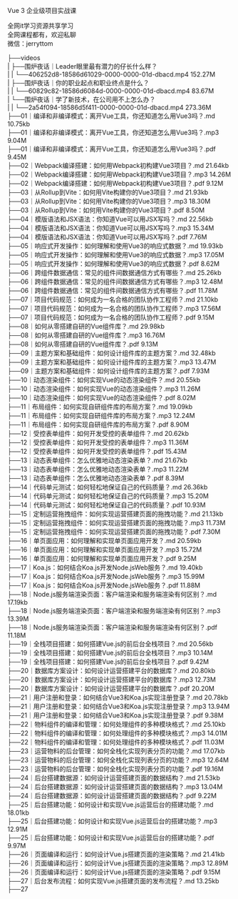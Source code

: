 Vue 3 企业级项目实战课

全网it学习资源共享学习<br>全网课程都有，欢迎私聊<br>微信：jerryttom<br>

├──videos<br> | ├──围炉夜话｜Leader眼里最有潜力的仔长什么样？<br> | | └──406252d8-18586d61029-0000-0000-01d-dbacd.mp4 152.27M<br> | ├──围炉夜话｜你的职业起点和职业终点是什么？<br> | | └──60829c82-18586d6084d-0000-0000-01d-dbacd.mp4 83.67M<br> | └──围炉夜话｜学了新技术，在公司用不上怎么办？<br> | | └──2a54f094-18586d5f411-0000-0000-01d-dbacd.mp4 273.36M<br> ├──01｜编译和非编译模式：离开Vue工具，你还知道怎么用Vue3吗？.md 10.75kb<br> ├──01｜编译和非编译模式：离开Vue工具，你还知道怎么用Vue3吗？.mp3 9.04M<br> ├──01｜编译和非编译模式：离开Vue工具，你还知道怎么用Vue3吗？.pdf 9.45M<br> ├──02｜Webpack编译搭建：如何用Webpack初构建Vue3项目？.md 21.64kb<br> ├──02｜Webpack编译搭建：如何用Webpack初构建Vue3项目？.mp3 14.26M<br> ├──02｜Webpack编译搭建：如何用Webpack初构建Vue3项目？.pdf 9.12M<br> ├──03｜从Rollup到Vite：如何用Vite构建你的Vue3项目？.md 21.93kb<br> ├──03｜从Rollup到Vite：如何用Vite构建你的Vue3项目？.mp3 18.30M<br> ├──03｜从Rollup到Vite：如何用Vite构建你的Vue3项目？.pdf 8.50M<br> ├──04｜模版语法和JSX语法：你知道Vue可以用JSX写吗？.md 22.56kb<br> ├──04｜模版语法和JSX语法：你知道Vue可以用JSX写吗？.mp3 15.34M<br> ├──04｜模版语法和JSX语法：你知道Vue可以用JSX写吗？.pdf 7.76M<br> ├──05｜响应式开发操作：如何理解和使用Vue3的响应式数据？.md 19.93kb<br> ├──05｜响应式开发操作：如何理解和使用Vue3的响应式数据？.mp3 17.05M<br> ├──05｜响应式开发操作：如何理解和使用Vue3的响应式数据？.pdf 8.62M<br> ├──06｜跨组件数据通信：常见的组件间数据通信方式有哪些？.md 25.26kb<br> ├──06｜跨组件数据通信：常见的组件间数据通信方式有哪些？.mp3 12.48M<br> ├──06｜跨组件数据通信：常见的组件间数据通信方式有哪些？.pdf 11.78M<br> ├──07｜项目代码规范：如何成为一名合格的团队协作工程师？.md 21.10kb<br> ├──07｜项目代码规范：如何成为一名合格的团队协作工程师？.mp3 17.56M<br> ├──07｜项目代码规范：如何成为一名合格的团队协作工程师？.pdf 9.15M<br> ├──08｜如何从零搭建自研的Vue组件库？.md 29.98kb<br> ├──08｜如何从零搭建自研的Vue组件库？.mp3 16.76M<br> ├──08｜如何从零搭建自研的Vue组件库？.pdf 9.13M<br> ├──09｜主题方案和基础组件：如何设计组件库的主题方案？.md 32.48kb<br> ├──09｜主题方案和基础组件：如何设计组件库的主题方案？.mp3 13.47M<br> ├──09｜主题方案和基础组件：如何设计组件库的主题方案？.pdf 7.93M<br> ├──10｜动态渲染组件：如何实现Vue的动态渲染组件？.md 20.55kb<br> ├──10｜动态渲染组件：如何实现Vue的动态渲染组件？.mp3 11.26M<br> ├──10｜动态渲染组件：如何实现Vue的动态渲染组件？.pdf 8.02M<br> ├──11｜布局组件：如何实现自研组件库的布局方案？.md 19.09kb<br> ├──11｜布局组件：如何实现自研组件库的布局方案？.mp3 12.24M<br> ├──11｜布局组件：如何实现自研组件库的布局方案？.pdf 8.90M<br> ├──12｜受控表单组件：如何开发受控的表单组件？.md 20.62kb<br> ├──12｜受控表单组件：如何开发受控的表单组件？.mp3 11.36M<br> ├──12｜受控表单组件：如何开发受控的表单组件？.pdf 15.43M<br> ├──13｜动态表单组件：怎么优雅地动态渲染表单？.md 21.67kb<br> ├──13｜动态表单组件：怎么优雅地动态渲染表单？.mp3 11.22M<br> ├──13｜动态表单组件：怎么优雅地动态渲染表单？.pdf 8.39M<br> ├──14｜代码单元测试：如何轻松地保证自己的代码质量？.md 26.36kb<br> ├──14｜代码单元测试：如何轻松地保证自己的代码质量？.mp3 15.20M<br> ├──14｜代码单元测试：如何轻松地保证自己的代码质量？.pdf 10.93M<br> ├──15｜定制运营拖拽组件：如何实现运营搭建页面的拖拽功能？.md 21.13kb<br> ├──15｜定制运营拖拽组件：如何实现运营搭建页面的拖拽功能？.mp3 11.73M<br> ├──15｜定制运营拖拽组件：如何实现运营搭建页面的拖拽功能？.pdf 7.30M<br> ├──16｜单页面应用：如何理解和实现单页面应用开发？.md 20.59kb<br> ├──16｜单页面应用：如何理解和实现单页面应用开发？.mp3 15.72M<br> ├──16｜单页面应用：如何理解和实现单页面应用开发？.pdf 9.25M<br> ├──17｜Koa.js：如何结合Koa.js开发Node.jsWeb服务？.md 19.40kb<br> ├──17｜Koa.js：如何结合Koa.js开发Node.jsWeb服务？.mp3 15.99M<br> ├──17｜Koa.js：如何结合Koa.js开发Node.jsWeb服务？.pdf 11.88M<br> ├──18｜Node.js服务端渲染页面：客户端渲染和服务端渲染有何区别？.md 17.19kb<br> ├──18｜Node.js服务端渲染页面：客户端渲染和服务端渲染有何区别？.mp3 13.39M<br> ├──18｜Node.js服务端渲染页面：客户端渲染和服务端渲染有何区别？.pdf 11.18M<br> ├──19｜全栈项目搭建：如何搭建Vue.js的前后台全栈项目？.md 20.56kb<br> ├──19｜全栈项目搭建：如何搭建Vue.js的前后台全栈项目？.mp3 10.14M<br> ├──19｜全栈项目搭建：如何搭建Vue.js的前后台全栈项目？.pdf 9.42M<br> ├──20｜数据库方案设计：如何设计运营搭建平台的数据库？.md 20.80kb<br> ├──20｜数据库方案设计：如何设计运营搭建平台的数据库？.mp3 12.73M<br> ├──20｜数据库方案设计：如何设计运营搭建平台的数据库？.pdf 20.20M<br> ├──21｜用户注册和登录：如何结合Vue3和Koa.js实现注册登录？.md 20.78kb<br> ├──21｜用户注册和登录：如何结合Vue3和Koa.js实现注册登录？.mp3 13.94M<br> ├──21｜用户注册和登录：如何结合Vue3和Koa.js实现注册登录？.pdf 9.38M<br> ├──22｜物料组件的编译和管理：如何处理组件的多种模块格式？.md 25.10kb<br> ├──22｜物料组件的编译和管理：如何处理组件的多种模块格式？.mp3 14.01M<br> ├──22｜物料组件的编译和管理：如何处理组件的多种模块格式？.pdf 11.03M<br> ├──23｜运营物料的后台管理：如何全栈化实现列表分页的功能？.md 17.07kb<br> ├──23｜运营物料的后台管理：如何全栈化实现列表分页的功能？.mp3 12.64M<br> ├──23｜运营物料的后台管理：如何全栈化实现列表分页的功能？.pdf 19.16M<br> ├──24｜后台搭建数据源：如何设计运营搭建页面的数据结构？.md 21.53kb<br> ├──24｜后台搭建数据源：如何设计运营搭建页面的数据结构？.mp3 13.04M<br> ├──24｜后台搭建数据源：如何设计运营搭建页面的数据结构？.pdf 9.22M<br> ├──25｜后台搭建功能：如何设计和实现Vue.js运营后台的搭建功能？.md 18.01kb<br> ├──25｜后台搭建功能：如何设计和实现Vue.js运营后台的搭建功能？.mp3 12.91M<br> ├──25｜后台搭建功能：如何设计和实现Vue.js运营后台的搭建功能？.pdf 9.97M<br> ├──26｜页面编译和运行：如何设计Vue.js搭建页面的渲染策略？.md 21.41kb<br> ├──26｜页面编译和运行：如何设计Vue.js搭建页面的渲染策略？.mp3 12.89M<br> ├──26｜页面编译和运行：如何设计Vue.js搭建页面的渲染策略？.pdf 9.15M<br> ├──27｜后台发布流程：如何实现Vue.js搭建页面的发布流程？.md 13.25kb<br> ├──27
